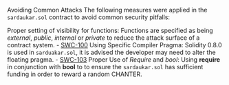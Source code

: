 Avoiding Common Attacks
The following measures were applied in the `sardaukar.sol` contract to avoid common security pitfalls:

Proper setting of visibility for functions: Functions are specified as being _external_, _public_, _internal_ or _private_ to reduce the attack surface of a contract system. - [SWC-100](https://swcregistry.io/docs/SWC-100)
Using Specific Compiler Pragma: Solidity 0.8.0 is used in `sarduakar.sol`, it is advised the developer may need to alter the floating pragma. - [SWC-103](https://swcregistry.io/docs/SWC-103)
Proper Use of _Require_ and _bool_: Using **require** in conjunction with **bool** to to ensure the `sardaukar.sol` has sufficient funding in order to reward a random CHANTER.
